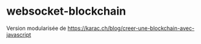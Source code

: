 # websocket-blockchain
 Version modularisée de https://karac.ch/blog/creer-une-blockchain-avec-javascript